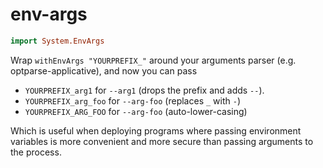 # env-args

```haskell
import System.EnvArgs
```

Wrap `withEnvArgs "YOURPREFIX_"` around your arguments parser
(e.g. optparse-applicative), and now you can pass

* `YOURPREFIX_arg1` for `--arg1` (drops the prefix and adds `--`).
* `YOURPREFIX_arg_foo` for `--arg-foo` (replaces `_` with `-`)
* `YOURPREFIX_ARG_FOO` for `--arg-foo` (auto-lower-casing)

Which is useful when deploying programs where passing environment
variables is more convenient and more secure than passing arguments to
the process.
